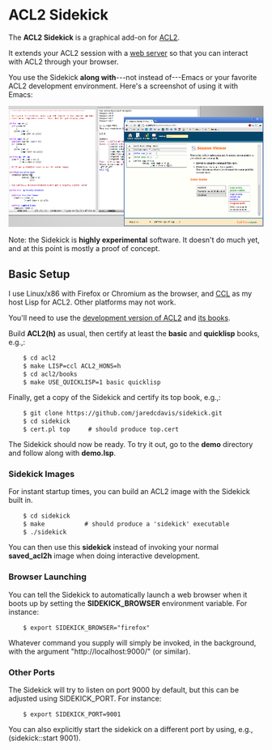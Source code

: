 ACL2 Sidekick
=============

The **ACL2 Sidekick** is a graphical add-on for
[ACL2](http://www.cs.utexas.edu/users/moore/acl2/).

It extends your ACL2 session with a [web
server](http://weitz.de/hunchentoot/) so that you can interact with
ACL2 through your browser.

You use the Sidekick **along with**---not instead of---Emacs or your
favorite ACL2 development environment.  Here's a screenshot of using
it with Emacs:

![Screenshot](screenshots/emacs.png?raw=true)

Note: the Sidekick is **highly experimental** software.  It doesn't do
much yet, and at this point is mostly a proof of concept.


## Basic Setup

I use Linux/x86 with Firefox or Chromium as the browser, and
[CCL](http://ccl.clozure.com) as my host Lisp for ACL2.  Other
platforms may not work.

You'll need to use the [development version of
ACL2](http://acl2-devel.googlecode.com) and [its
books](http://acl2-books.googlecode.com).

Build **ACL2(h)** as usual, then certify at least the **basic** and
**quicklisp** books, e.g.,:

```Shell
    $ cd acl2
    $ make LISP=ccl ACL2_HONS=h
    $ cd acl2/books
    $ make USE_QUICKLISP=1 basic quicklisp
```

Finally, get a copy of the Sidekick and certify its top book, e.g.,:

```Shell
    $ git clone https://github.com/jaredcdavis/sidekick.git
    $ cd sidekick
    $ cert.pl top     # should produce top.cert
```

The Sidekick should now be ready.  To try it out, go to the **demo**
directory and follow along with **demo.lsp**.


### Sidekick Images

For instant startup times, you can build an ACL2 image with the
Sidekick built in.

```Shell
    $ cd sidekick
    $ make           # should produce a 'sidekick' executable
    $ ./sidekick
```

You can then use this **sidekick** instead of invoking your normal
**saved_acl2h** image when doing interactive development.


### Browser Launching

You can tell the Sidekick to automatically launch a web browser when
it boots up by setting the **SIDEKICK_BROWSER** environment variable.
For instance:

```Shell
    $ export SIDEKICK_BROWSER="firefox"
```

Whatever command you supply will simply be invoked, in the background,
with the argument "http://localhost:9000/" (or similar).


### Other Ports

The Sidekick will try to listen on port 9000 by default, but this can
be adjusted using SIDEKICK_PORT.  For instance:

```Shell
    $ export SIDEKICK_PORT=9001
```

You can also explicitly start the sidekick on a different port by
using, e.g., (sidekick::start 9001).

